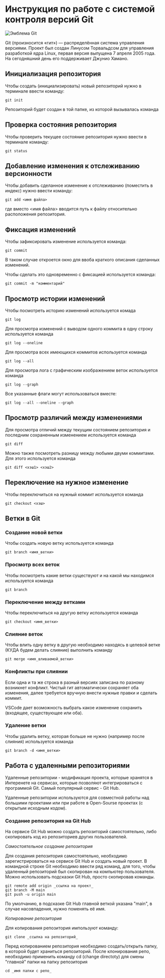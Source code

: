 # **Инструкция по работе с системой контроля версий Git**

![Эмблема Git](git.jpg)

Git (произносится «гит») — распределённая система управления версиями. Проект был создан Линусом Торвальдсом для управления разработкой ядра Linux, первая версия выпущена 7 апреля 2005 года. На сегодняшний день его поддерживает Джунио Хамано.

## Инициализация репозитория

Чтобы создать (инициализировать) новый репозиторий нужно в терминале ввести команду:

    git init

Репозиторий будет создан в той папке, из которой вызывалась команда

## Проверка состояния репозитория

Чтобы проверить текущее состояние репозитория нужно ввести в терминале команду:

    git status

## Добавление изменения к отслеживанию версионности

Чтобы добавить сделанное изменение к отслеживанию (поместить в индекс) нужно ввести команду:

    git add <имя файла>

где вместо <имя файла> вводится путь к файлу относительно расположения репозитория.

## Фиксация изменений

Чтобы зафиксировать изменение используется команда:

    git commit

В таком случае откроется окно для ввоба краткого описания сделанных изменений.

Чтобы сделать это одновременно с фиксацией используется команда:

    git commit -m "комментарий"

## Просмотр истории изменений

Чтобы посмотреть историю изменений используется комада

    git log

Для просмотра изменений с выводом одного коммита в одну строку используется команда

    git log --oneline

Для просмотра всех имеющихся коммитов используется команда

    git log --all

Для просмотра лога с графическим изображением веток используется команда

    git log --graph

Все указанные флаги могут использоваться вместе:

    git log --all --oneline --graph

## Просмотр различий между изменениями

Для просмотра отличий между текущим состоянием репозитория и последним сохраненным изменением используется команда

    git diff

Можно также посмотреть разницу между любыми двуми коммитами. Для этого используется команда

    git diff <хэш1> <хэш2>

## Переключение на нужное изменение

Чтобы переключиться на нужный коммит используется команда

    git checkout <хэш>

## Ветки в Git

### Создание новой ветки

Чтобы создать новую ветку используется команда

    git branch <имя_ветки>

### Просмотр всех веток

Чтобы посмотреть какие ветки существуют и на какой мы находимся используется команда

    git branch

### Переключение между ветками

Чтобы переключиться на другую ветку используется команда

    git checkout <имя_ветки>

### Слияние веток

Чтобы влить одну ветку в другую необходимо находясь в целевой ветке (КУДА будем делать слияние) выполнить команду

    git merge <имя_вливаемой_ветки>

### Конфликты при слиянии

Если одна и та же строка в разный версиях записана по разному возникнет конфликт.
Чистый гит автоматически сохраняет оба изменения, далее требуется вручную внести нужные правки и сделать коммит.

VSСode дает возможность выбрать какое изменение сохранить (входящее, существующее или оба).

### Удаление ветки

Чтобы удалить ветку, которая больше не нужно (например после слияния) используется команда

    git branch -d <имя_ветки>

## Работа с удаленными репозиториями

Удаленные репозитории - модификация проекта, которые хранятся в Интеренете на сервисах, которые позволяют интегрироваться с программой Git. Самый популярный сервис - Git Hub.

Удаленные репозитории используются для совместной работы над большими проектами или при работе в Open-Sourse проектах (с открытым исходным кодом).

### Создание репозитория на Git Hub

На сервисе Git Hub можно создать репозиторий самостоятельно, либо скопировать код из репозиториев других пользователей.

*Самостоятельное создание репозитория*

Для создания репозитория самостоятельно, необходимо зарегистрироваться на сервисе Git Hub и создать новый проект. В командной строке Git необходимо ввести ряд команд, для  того, чтобы удаленный репозиторий был скопирован на компьютер пользователя. Можно использовать подсказки Git Hub, просто скопировав команды.

    git remote add origin _ссылка на проект_
    git branch -M main
    git push -u origin main

По умолчанию, в подсказке Git Hub главной веткой указана "main", в случае насовпадения, нужно поменять её имя.

*Копирование репозитория*

Для копирования репозитория импользуют команду:

    git clone _ссылка на репозиторий_

Перед копированием репозитория необходимо создать/открыть папку, в которой будет храниться репозиторий. После клонирования репо, необходимо применить команду cd (change directoty) для смены "главной" папки на папку репозитория

    cd _имя папки с репо_
